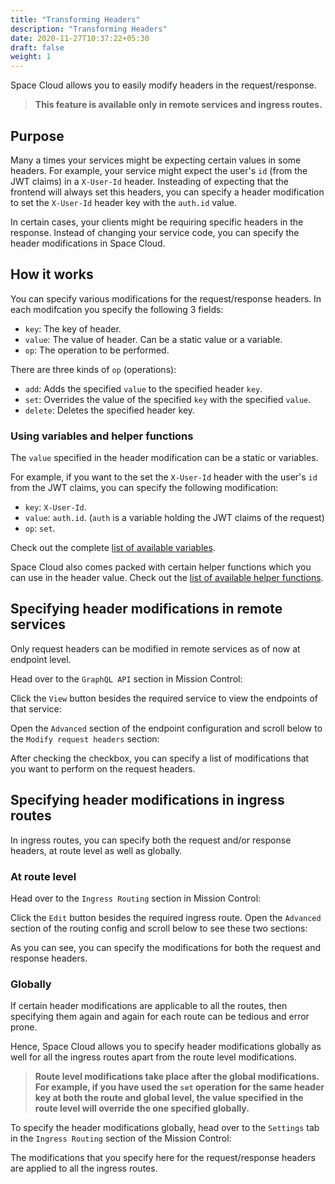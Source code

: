 ```yaml
---
title: "Transforming Headers"
description: "Transforming Headers"
date: 2020-11-27T10:37:22+05:30
draft: false
weight: 1
---
```


Space Cloud allows you to easily modify headers in the request/response.

> **This feature is available only in remote services and ingress routes.**

## Purpose

Many a times your services might be expecting certain values in some headers. For example, your service might expect the user's `id` (from the JWT claims) in a `X-User-Id` header. Insteading of expecting that the frontend will always set this headers, you can specify a header modification to set the `X-User-Id` header key with the `auth.id` value.

In certain cases, your clients might be requiring specific headers in the response. Instead of changing your service code, you can specify the header modifications in Space Cloud.

## How it works

You can specify various modifications for the request/response headers. In each modifcation you specify the following 3 fields:

- `key`: The key of header.
- `value`: The value of header. Can be a static value or a variable.
- `op`: The operation to be performed.

There are three kinds of `op` (operations):
- `add`: Adds the specified `value` to the specified header `key`.
- `set`: Overrides the value of the specified `key` with the specified `value`.
- `delete`: Deletes the specified header key.

### Using variables and helper functions

The `value` specified in the header modification can be a static or variables.

For example, if you want to the set the `X-User-Id` header with the user's `id` from the JWT claims, you can specify the following modification:

- `key`: `X-User-Id`.
- `value`: `auth.id`. (`auth` is a variable holding the JWT claims of the request)
- `op`: `set`.

Check out the complete [list of available variables]().

Space Cloud also comes packed with certain helper functions which you can use in the header value. Check out the [list of available helper functions]().

## Specifying header modifications in remote services

Only request headers can be modified in remote services as of now at endpoint level.

Head over to the `GraphQL API` section in Mission Control:

Click the `View` button besides the required service to view the endpoints of that service:

Open the `Advanced` section of the endpoint configuration and scroll below to the `Modify request headers` section:

After checking the checkbox, you can specify a list of modifications that you want to perform on the request headers.


## Specifying header modifications in ingress routes

In ingress routes, you can specify both the request and/or response headers, at route level as well as globally.

### At route level

Head over to the `Ingress Routing` section in Mission Control:

Click the `Edit` button besides the required ingress route. Open the `Advanced` section of the routing config and scroll below to see these two sections:

As you can see, you can specify the modifications for both the request and response headers.

### Globally

If certain header modifications are applicable to all the routes, then specifying them again and again for each route can be tedious and error prone. 

Hence, Space Cloud allows you to specify header modifications globally as well for all the ingress routes apart from the route level modifications.  

> **Route level modifications take place after the global modifications. For example, if you have used the `set` operation for the same header key at both the route and global level, the value specified in the route level will override the one specified globally.**

To specify the header modifications globally, head over to the `Settings` tab in the `Ingress Routing` section of the Mission Control:


The modifications that you specify here for the request/response headers are applied to all the ingress routes.